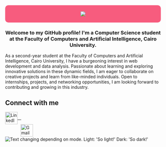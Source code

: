 <h1 align="center" style="background-color:f75c7e;padding:20px;border-radius:10px;">
    <img src="https://readme-typing-svg.herokuapp.com/?font=Fira&size=35&center=true&color=f75c7e&vCenter=true&width=500&height=70&duration=4000&lines=Hi+There!+👋🏻;+I'm+Israa+Mohamed;" />
</h1>

<h3 align="center">
  Welcome to my GitHub profile! I'm a Computer Science student at the Faculty of Computers and Artificial Intelligence, Cairo University.
</h3> 
<p>As a second-year student at the Faculty of Computers and Artificial Intelligence, Cairo University, I have a burgeoning interest in web development and data analysis. Passionate about learning and exploring innovative solutions in these dynamic fields, I am eager to collaborate on creative projects and learn from like-minded individuals. Open to internships, projects, and networking opportunities, I am looking forward to contributing and growing in this industry.</p>  

## Connect with me

<p align="left" style="margin: 0; padding: 0;">
  <a href="https://www.linkedin.com/in/israa-mohamed-580012260/" target="_blank" style="display: block; margin-right: 10px;">
    <img src="https://cdn-icons-png.flaticon.com/512/174/174857.png" alt="LinkedIn" width="40" height="40" style="vertical-align: middle;" />
      &nbsp;&nbsp;
  </a>
  <a href="mailto:saramohamed2315@gmail.com" style="display: block; margin-left: 20px;">
    <img src="https://cdn-icons-png.flaticon.com/512/732/732200.png" alt="Gmail" width="40" height="40" style="vertical-align: middle; margin-left:30px;" />
  </a>
</p>

<picture>
  <source media="(prefers-color-scheme: dark)" srcset="http://github-profile-summary-cards.vercel.app/api/cards/stats?username=IsraaXx&theme=github_dark">
  <img alt="Text changing depending on mode. Light: 'So light!' Dark: 'So dark!'" src="http://github-profile-summary-cards.vercel.app/api/cards/stats?username=IsraaXx&theme=nord_bright">
</picture>
